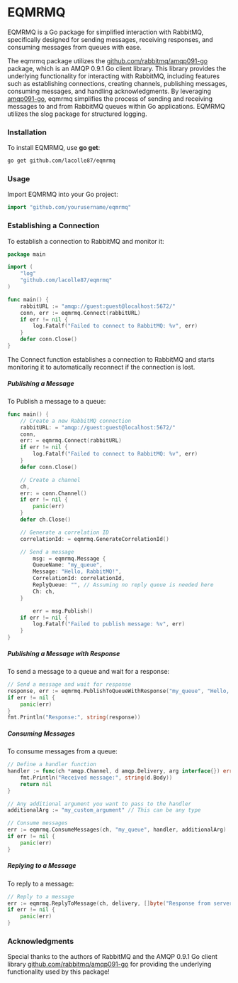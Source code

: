 # EQMRMQ
EQMRMQ is a Go package for simplified interaction with RabbitMQ, specifically designed for sending messages, receiving responses, and consuming messages from queues with ease.

The eqmrmq package utilizes the [github.com/rabbitmq/amqp091-go](https://github.com/rabbitmq/amqp091-go) package, which is an AMQP 0.9.1 Go client library. This library provides the underlying functionality for interacting with RabbitMQ, including features such as establishing connections, creating channels, publishing messages, consuming messages, and handling acknowledgments. By leveraging [amqp091-go](https://github.com/rabbitmq/amqp091-go), eqmrmq simplifies the process of sending and receiving messages to and from RabbitMQ queues within Go applications. EQMRMQ utilizes the slog package for structured logging.

### Installation
To install EQMRMQ, use **go get**:
```bash
go get github.com/lacolle87/eqmrmq
```

### Usage
Import EQMRMQ into your Go project:

```go
import "github.com/yourusername/eqmrmq"
```

### Establishing a Connection
To establish a connection to RabbitMQ and monitor it:

```go
package main

import (
	"log"
	"github.com/lacolle87/eqmrmq"
)

func main() {
	rabbitURL := "amqp://guest:guest@localhost:5672/"
	conn, err := eqmrmq.Connect(rabbitURL)
	if err != nil {
		log.Fatalf("Failed to connect to RabbitMQ: %v", err)
	}
	defer conn.Close()
}
```
The Connect function establishes a connection to RabbitMQ and starts monitoring it to automatically reconnect if the connection is lost.

##### Publishing a Message
To Publish a message to a queue:

```go
func main() {
    // Create a new RabbitMQ connection
    rabbitURL: = "amqp://guest:guest@localhost:5672/"
    conn,
    err: = eqmrmq.Connect(rabbitURL)
    if err != nil {
        log.Fatalf("Failed to connect to RabbitMQ: %v", err)
    }
    defer conn.Close()

    // Create a channel
    ch,
    err: = conn.Channel()
    if err != nil {
        panic(err)
    }
    defer ch.Close()

    // Generate a correlation ID
    correlationId: = eqmrmq.GenerateCorrelationId()

    // Send a message
        msg: = eqmrmq.Message {
        QueueName: "my_queue",
        Message: "Hello, RabbitMQ!",
        CorrelationId: correlationId,
        ReplyQueue: "", // Assuming no reply queue is needed here
        Ch: ch,
    }

        err = msg.Publish()
    if err != nil {
        log.Fatalf("Failed to publish message: %v", err)
    }
}
```

##### Publishing a Message with Response
To send a message to a queue and wait for a response:

```go
// Send a message and wait for response
response, err := eqmrmq.PublishToQueueWithResponse("my_queue", "Hello, RabbitMQ!", ch)
if err != nil {
	panic(err)
}
fmt.Println("Response:", string(response))
```
##### Consuming Messages
To consume messages from a queue:

```go
// Define a handler function
handler := func(ch *amqp.Channel, d amqp.Delivery, arg interface{}) error {
    fmt.Println("Received message:", string(d.Body))
    return nil
}

// Any additional argument you want to pass to the handler
additionalArg := "my_custom_argument" // This can be any type

// Consume messages
err := eqmrmq.ConsumeMessages(ch, "my_queue", handler, additionalArg)
if err != nil {
    panic(err)
}
```

##### Replying to a Message
To reply to a message:

```go
// Reply to a message
err := eqmrmq.ReplyToMessage(ch, delivery, []byte("Response from server"))
if err != nil {
	panic(err)
}
```

### Acknowledgments
Special thanks to the authors of RabbitMQ and the AMQP 0.9.1 Go client library [github.com/rabbitmq/amqp091-go](https://github.com/rabbitmq/amqp091-go) for providing the underlying functionality used by this package!
